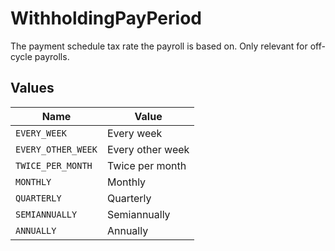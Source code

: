 # WithholdingPayPeriod

The payment schedule tax rate the payroll is based on. Only relevant for off-cycle payrolls.


## Values

| Name               | Value              |
| ------------------ | ------------------ |
| `EVERY_WEEK`       | Every week         |
| `EVERY_OTHER_WEEK` | Every other week   |
| `TWICE_PER_MONTH`  | Twice per month    |
| `MONTHLY`          | Monthly            |
| `QUARTERLY`        | Quarterly          |
| `SEMIANNUALLY`     | Semiannually       |
| `ANNUALLY`         | Annually           |